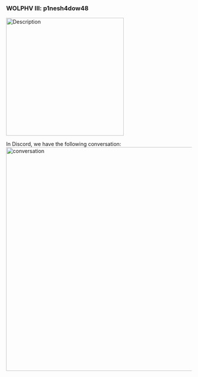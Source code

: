 ### WOLPHV III: p1nesh4dow48

<img width="319" alt="Description" src="https://github.com/vjz3r/CTF-WRITEUP/assets/83077449/962e8941-9014-4485-85b4-146c0135346e">

In Discord, we have the following conversation:
<img width="606" alt="conversation" src="https://github.com/vjz3r/CTF-WRITEUP/assets/83077449/b3a28c42-b791-4d93-b79b-2d0baa7070d0">
